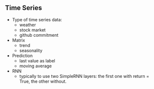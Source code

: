## Time Series
* Type of time series data:
  * weather
  * stock market
  * github commitment
* Matrix
  * trend
  * seasonality
* Prediction
  * last value as label
  * moving average
* RNN
  * typically to use two SimpleRNN layers: the first one with return = True, the other without.
